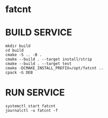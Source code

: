 # fatcnt



# BUILD SERVICE

```
mkdir build
cd build
cmake -S .. -B . 
cmake --build . --target install/strip
cmake --build . --target test
cmake -DCMAKE_INSTALL_PREFIX=/opt/fatcnt ..
cpack -G DEB 
```


# RUN SERVICE

```
systemctl start fatcnt
journalctl -u fatcnt -f
```
